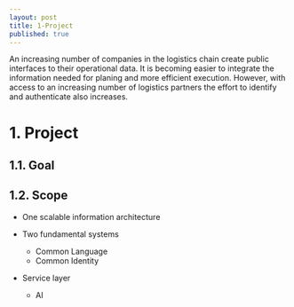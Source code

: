 ```yaml
---
layout: post
title: 1-Project
published: true
---
```

An increasing number of companies in the logistics chain create public interfaces to their operational data. It is becoming easier to integrate the information needed for planing and more efficient execution. However, with access to an increasing number of logistics partners the effort to identify and authenticate also increases.

# 1. Project

## 1.1. Goal



## 1.2. Scope

- One scalable information architecture

- Two fundamental systems
  - Common Language
  - Common Identity

- Service layer
  - AI
